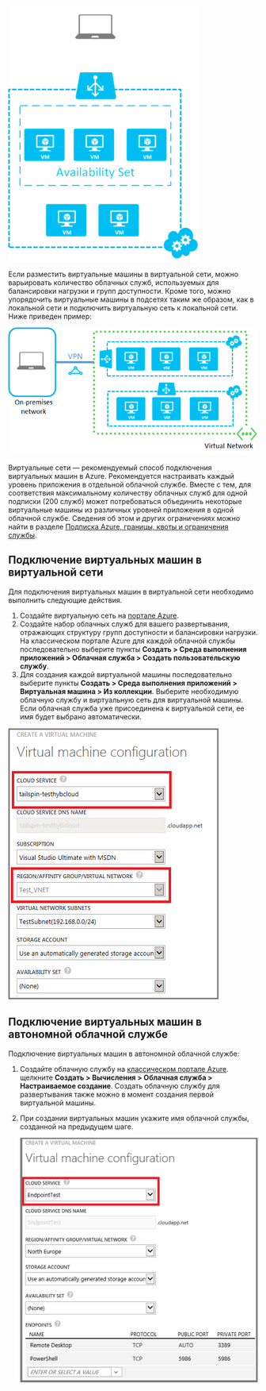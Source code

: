 

![Виртуальные машины в автономной облачной службе](./media/virtual-machines-common-classic-connect-vms/CloudServiceExample.png)

Если разместить виртуальные машины в виртуальной сети, можно варьировать количество облачных служб, используемых для балансировки нагрузки и групп доступности. Кроме того, можно упорядочить виртуальные машины в подсетях таким же образом, как в локальной сети и подключить виртуальную сеть к локальной сети. Ниже приведен пример:

![Виртуальные машины в виртуальной сети](./media/virtual-machines-common-classic-connect-vms/VirtualNetworkExample.png)

Виртуальные сети — рекомендуемый способ подключения виртуальных машин в Azure. Рекомендуется настраивать каждый уровень приложения в отдельной облачной службе. Вместе с тем, для соответствия максимальному количеству облачных служб для одной подписки (200 служб) может потребоваться объединить некоторые виртуальные машины из различных уровней приложения в одной облачной службе. Сведения об этом и других ограничениях можно найти в разделе [Подписка Azure, границы, квоты и ограничения службы](../articles/azure-subscription-service-limits.md).

## Подключение виртуальных машин в виртуальной сети
Для подключения виртуальных машин в виртуальной сети необходимо выполнить следующие действия.

1. Создайте виртуальную сеть на [портале Azure](../articles/virtual-network/virtual-networks-create-vnet-classic-pportal.md).
2. Создайте набор облачных служб для вашего развертывания, отражающих структуру групп доступности и балансировки нагрузки. На классическом портале Azure для каждой облачной службы последовательно выберите пункты **Создать > Среда выполнения приложений > Облачная служба > Создать пользовательскую службу**.
3. Для создания каждой виртуальной машины последовательно выберите пункты **Создать > Среда выполнения приложений > Виртуальная машина > Из коллекции**. Выберите необходимую облачную службу и виртуальную сеть для виртуальной машины. Если облачная служба уже присоединена к виртуальной сети, ее имя будет выбрано автоматически.

![Выбор облачной службы для виртуальной машины](./media/virtual-machines-common-classic-connect-vms/VMConfig1.png)

## Подключение виртуальных машин в автономной облачной службе
Подключение виртуальных машин в автономной облачной службе:

1. Создайте облачную службу на [классическом портале Azure](http://manage.windowsazure.com). щелкните **Создать > Вычисления > Облачная служба > Настраиваемое создание**. Создать облачную службу для развертывания также можно в момент создания первой виртуальной машины.
2. При создании виртуальных машин укажите имя облачной службы, созданной на предыдущем шаге.
   
   ![Добавление виртуальной машины в существующую облачную службу](./media/virtual-machines-common-classic-connect-vms/Connect-VM-to-CS.png)

<!---HONumber=AcomDC_0330_2016-->